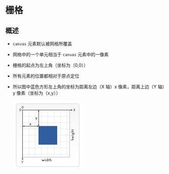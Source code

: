 # 栅格

## 概述

+ `canvas` 元素默认被网格所覆盖

+ 网格中的一个单元相当于 `canvas` 元素中的一像素

+ 栅格的起点为左上角（坐标为（0,0））

+ 所有元素的位置都相对于原点定位
+ 所以图中蓝色方形左上角的坐标为距离左边（X 轴）x 像素，距离上边（Y 轴）y 像素（坐标为（x,y））

  ![栅格](images/栅格.png)
